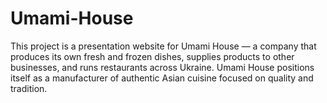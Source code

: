 # Umami-House
This project is a presentation website for Umami House — a company that produces its own fresh and frozen dishes, supplies products to other businesses, and runs restaurants across Ukraine. Umami House positions itself as a manufacturer of authentic Asian cuisine focused on quality and tradition.

